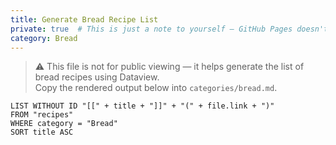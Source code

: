 ```yaml
---
title: Generate Bread Recipe List
private: true  # This is just a note to yourself — GitHub Pages doesn't use it
category: Bread
---
```

> ⚠️ This file is not for public viewing — it helps generate the list of bread recipes using Dataview.  
> Copy the rendered output below into `categories/bread.md`.

```dataview
LIST WITHOUT ID "[[" + title + "]]" + "(" + file.link + ")"
FROM "recipes"
WHERE category = "Bread"
SORT title ASC
```

